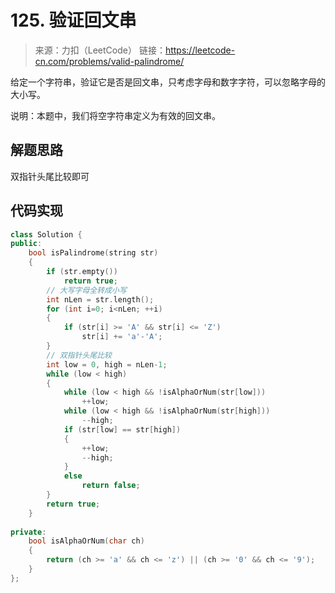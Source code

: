 ﻿# 125. 验证回文串
> 来源：力扣（LeetCode）
链接：https://leetcode-cn.com/problems/valid-palindrome/

给定一个字符串，验证它是否是回文串，只考虑字母和数字字符，可以忽略字母的大小写。

说明：本题中，我们将空字符串定义为有效的回文串。

## 解题思路
双指针头尾比较即可

## 代码实现
```cpp
class Solution {
public:
    bool isPalindrome(string str) 
    {
        if (str.empty())
            return true;
        // 大写字母全转成小写
        int nLen = str.length();
        for (int i=0; i<nLen; ++i)
        {
            if (str[i] >= 'A' && str[i] <= 'Z')
                str[i] += 'a'-'A';
        }
        // 双指针头尾比较
        int low = 0, high = nLen-1;
        while (low < high)
        {
            while (low < high && !isAlphaOrNum(str[low]))
                ++low;
            while (low < high && !isAlphaOrNum(str[high]))
                --high;
            if (str[low] == str[high])
            {
                ++low;
                --high;
            }
            else
                return false;
        }
        return true;
    }
    
private:
    bool isAlphaOrNum(char ch)
    {
        return (ch >= 'a' && ch <= 'z') || (ch >= '0' && ch <= '9');
    }
};
```




